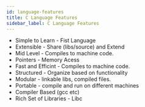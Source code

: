 ```yaml
---
id: language-features
title: C Language Features
sidebar_label: C Language Features
---
```


- Simple to Learn - Fist Language
- Extensible - Share (libs/source) and Extend
- Mid Level - Compiles to machine code.
- Pointers - Memory Acess
- Fast and Efficint - Compiles to machine code.
- Structured - Organize based on functionality
- Modular - linkable libs, compiled files.   
- Portable - compile and run on different machines
- Compiler Based (gcc etc)
- Rich Set of Libraries - Libc
